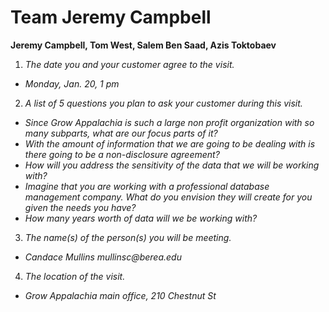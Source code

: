 # Team Jeremy Campbell
**Jeremy Campbell, Tom West, Salem Ben Saad, Azis Toktobaev**

1. *The date you and your customer agree to the visit.*
+ _Monday, Jan. 20, 1 pm_
2. *A list of 5 questions you plan to ask your customer during this visit.*
+ _Since Grow Appalachia is such a large non profit organization with so many subparts, what are our focus parts of it?_
+ _With the amount of information that we are going to be dealing with is there going to be a non-disclosure agreement?_
+ _How will you address the sensitivity of the data that we will be working with?_
+ _Imagine that you are working with a professional database management company. What do you envision they will create for you given the needs you have?_
+ _How many years worth of data will we be working with?_
3. *The name(s) of the person(s) you will be meeting.*
+ _Candace Mullins mullinsc@berea.edu_
4. *The location of the visit.*
+ _Grow Appalachia main office, 210 Chestnut St_

